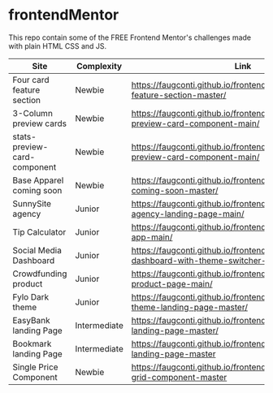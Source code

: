 # frontendMentor

This repo contain some of the FREE Frontend Mentor's challenges made with plain HTML CSS and JS. 


| Site | Complexity | Link |
| ------------- | ------------- | --- |
| Four card feature section  | Newbie  | https://faugconti.github.io/frontendMentor/8_four-card-feature-section-master/ |
| 3-Column preview cards  | Newbie  | https://faugconti.github.io/frontendMentor/3_column-preview-card-component-main/ |
| stats-preview-card-component  | Newbie  | https://faugconti.github.io/frontendMentor/2_stats-preview-card-component-main/ |
| Base Apparel coming soon  | Newbie  | https://faugconti.github.io/frontendMentor/base-apparel-coming-soon-master/ |
| SunnySite agency  | Junior  | https://faugconti.github.io/frontendMentor/sunnyside-agency-landing-page-main/ |
| Tip Calculator  | Junior  | https://faugconti.github.io/frontendMentor/tip-calculator-app-main/ |
| Social Media Dashboard  | Junior  | https://faugconti.github.io/frontendMentor/social-media-dashboard-with-theme-switcher-master/ |
| Crowdfunding product  | Junior  | https://faugconti.github.io/frontendMentor/crowdfunding-product-page-main/ |
| Fylo Dark theme  | Junior  | https://faugconti.github.io/frontendMentor/fylo-dark-theme-landing-page-master/ |
| EasyBank landing Page  | Intermediate  | https://faugconti.github.io/frontendMentor/easybank-landing-page-master/ |
| Bookmark landing Page  | Intermediate  | https://faugconti.github.io/frontendMentor/bookmark-landing-page-master |
| Single Price Component  | Newbie  | https://faugconti.github.io/frontendMentor/single-price-grid-component-master |


